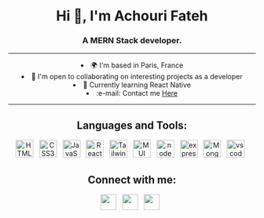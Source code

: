 <h1 align="center">Hi 👋, I'm Achouri Fateh</h1>
<h3 align="center" >A MERN Stack developer.</h3>
<hr>
<div align="center">

<li align="center">🌍 I'm based in Paris, France</li>
<li align="center">🤝 I'm open to collaborating on interesting projects as a developer</li>
<li align="center"> 🧠  Currently learning React Native</li>
<li align="center"> :e-mail: Contact me <a href="https://fatehachouri.github.io/profile/"> Here</a></li>
</div>

<hr>

<h2 align="center"> Languages and Tools:</h2>

<p align="center">
<a href="https://developer.mozilla.org/en-US/docs/Glossary/HTML5" target="_blank" rel="noreferrer"><img src="https://raw.githubusercontent.com/danielcranney/readme-generator/main/public/icons/skills/html5-colored.svg" width="36" height="36" alt="HTML5" /></a> &nbsp;
<a href="https://www.w3.org/TR/CSS/#css" target="_blank" rel="noreferrer"><img src="https://raw.githubusercontent.com/danielcranney/readme-generator/main/public/icons/skills/css3-colored.svg" width="36" height="36" alt="CSS3" /></a> &nbsp;
 <a href="https://developer.mozilla.org/en-US/docs/Web/JavaScript" target="_blank" rel="noreferrer"><img src="https://raw.githubusercontent.com/danielcranney/readme-generator/main/public/icons/skills/javascript-colored.svg" width="36" height="36" alt="JavaScript" /></a> &nbsp;
<a href="https://reactjs.org/" target="_blank" rel="noreferrer"><img src="https://raw.githubusercontent.com/danielcranney/readme-generator/main/public/icons/skills/react-colored.svg" width="36" height="36" alt="React" /></a> &nbsp;
<a href="https://tailwindcss.com/" target="_blank" rel="noreferrer"><img src="https://raw.githubusercontent.com/danielcranney/readme-generator/main/public/icons/skills/tailwindcss-colored.svg" width="36" height="36" alt="TailwindCSS" /></a> &nbsp;
 <a href="https://mui.com/" target="_blank" rel="noreferrer"><img src="https://mui.com/static/logo.png" width="36" height="36" alt="MUI" /></a> &nbsp; 
<a href="https://nodejs.org" target="_blank" rel="noreferrer"><img src="https://d1fmx1rbmqrxrr.cloudfront.net/zdnet/i/edit/ne/2021/07/NodeJS.jpg" width="36" height="36" alt="node js" /></a> &nbsp;
<a href="https://expressjs.com" target="_blank" rel="noreferrer"><img src="https://www.mementotech.in/assets/images/icons/express.png" width="36" height="36" alt="express js" /></a> &nbsp;
<a href="https://www.mongodb.com" target="_blank" rel="noreferrer"><img src="https://w7.pngwing.com/pngs/429/921/png-transparent-mongodb-plain-wordmark-logo-icon.png" width="36" height="36" alt="MongoDb" /></a> &nbsp;
<a href="https://code.visualstudio.com" target="_blank" rel="noreferrer"><img src="https://upload.wikimedia.org/wikipedia/commons/thumb/9/9a/Visual_Studio_Code_1.35_icon.svg/1024px-Visual_Studio_Code_1.35_icon.svg.png" width="36" height="36" alt="vscode" /></a> &nbsp;

 <h2 align="center"> Connect with me:</h2>

<p align="center"> <a href="https://www.linkedin.com/in/fateh-achouri/" target="_blank" rel="noreferrer"><img src="https://raw.githubusercontent.com/danielcranney/readme-generator/main/public/icons/socials/linkedin.svg" width="32" height="32" /></a>  &nbsp;
<a href="https://www.behance.net/fatehachouri" target="_blank" rel="noreferrer"><img src="https://cdn.worldvectorlogo.com/logos/behance-1.svg" width="32" height="32" /></a> &nbsp;
<a href="https://contra.com/fateh_achouri" target="_blank" rel="noreferrer"><img src="https://assets-global.website-files.com/5de9972f49103c9dc496402b/618c69bd2fd70cb04fc2e6eb_Contra.svg" width="32" height="32" /></a> &nbsp; </p>
